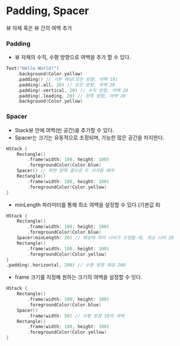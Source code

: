 # Padding, Spacer
뷰 자체 혹은 뷰 간의 여백 추가

### Padding
- 뷰 자체의 수직, 수평 방향으로 여백을 추가 할 수 있다.
```swift
Text("Hello World!")
    .background(Color.yellow)
    .padding() // 기본 패딩(모든 방향, 여백 10)
    .padding(.all, 20) // 모든 방향, 여백 20
    .padding(.vertical, 20) // 수직 방향, 여백 20
    .padding(.leading, 20) // 왼쪽 방향, 여백 20
    .background(Color.yellow)
```

### Spacer
- Stack뷰 안에 여백(빈 공간)을 추가할 수 있다.
- Spacer는 크기는 유동적으로 조정되며, 가능한 많은 공간을 차지한다.
```swift
HStack {
    Rectangle()
        .frame(width: 100, height: 100)
        .foregroundColor(Color.blue)
    Spacer() // 화면 양쪽 끝으로 두 사각형 배치
    Rectangle()
        .frame(width: 100, height: 100)
        .foregroundColor(Color.yellow)
}
```
- minLength 파라미터를 통해 최소 여백을 설정할 수 있다.(기본값 8)
```swift
HStack {
    Rectangle()
        .frame(width: 100, height: 100)
        .foregroundColor(Color.blue)
    Spacer(minLength: 20) // 패딩에 따라 너비가 조정될 때, 최소 너비 20
    Rectangle()
        .frame(width: 100, height: 100)
        .foregroundColor(Color.yellow)
}
.padding(.horizontal, 200) // 수평 방향 패딩 200
```
- frame 크기를 지정해 원하는 크기의 여백을 설정할 수 잇다.
```swift
HStack {
    Rectangle()
        .frame(width: 100, height: 100)
        .foregroundColor(Color.blue)
    Spacer()
        .frame(width: 50) // 수평 방향 50의 여백
    Rectangle()
        .frame(width: 100, height: 100)
        .foregroundColor(Color.yellow)
}
```
